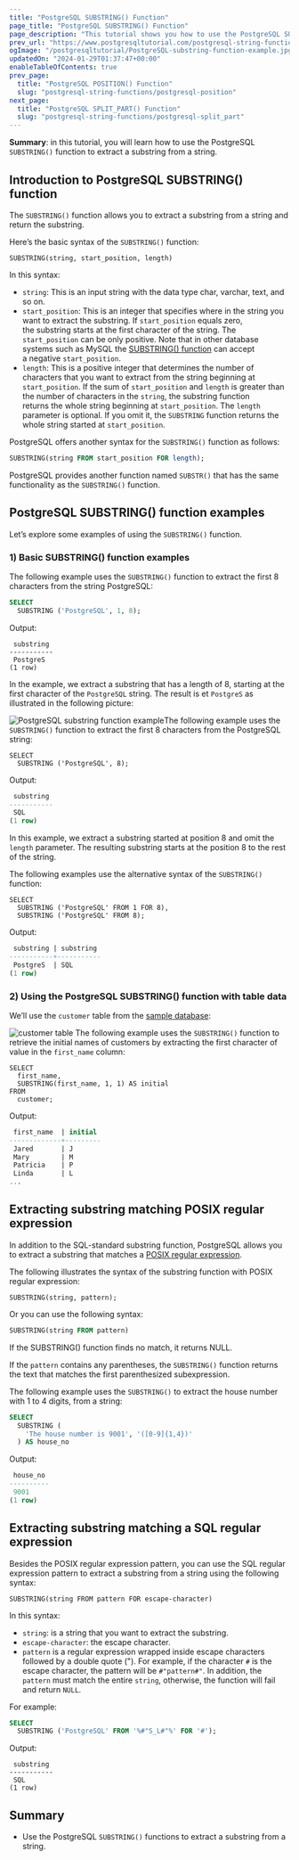 ```yaml
---
title: "PostgreSQL SUBSTRING() Function"
page_title: "PostgreSQL SUBSTRING() Function"
page_description: "This tutorial shows you how to use the PostgreSQL SUBSTRING() function to extract A substring from a string."
prev_url: "https://www.postgresqltutorial.com/postgresql-string-functions/postgresql-substring/"
ogImage: "/postgresqltutorial/PostgreSQL-substring-function-example.jpg"
updatedOn: "2024-01-29T01:37:47+00:00"
enableTableOfContents: true
prev_page: 
  title: "PostgreSQL POSITION() Function"
  slug: "postgresql-string-functions/postgresql-position"
next_page: 
  title: "PostgreSQL SPLIT_PART() Function"
  slug: "postgresql-string-functions/postgresql-split_part"
---
```





**Summary**: in this tutorial, you will learn how to use the PostgreSQL `SUBSTRING()` function to extract a substring from a string.


## Introduction to PostgreSQL SUBSTRING() function

The `SUBSTRING()` function allows you to extract a substring from a string and return the substring.

Here’s the basic syntax of the `SUBSTRING()` function:


```sqlsql
SUBSTRING(string, start_position, length)
```
In this syntax:

* `string`: This is an input string with the data type char, varchar, text, and so on.
* `start_position`: This is an integer that specifies where in the string you want to extract the substring. If `start_position` equals zero, the substring starts at the first character of the string. The `start_position` can be only positive. Note that in other database systems such as MySQL the [SUBSTRING() function](https://www.mysqltutorial.org/mysql-string-functions/mysql-substring/) can accept a negative `start_position`.
* `length`: This is a positive integer that determines the number of characters that you want to extract from the string beginning at `start_position`. If the sum of `start_position` and `length` is greater than the number of characters in the `string`, the substring function returns the whole string beginning at `start_position`. The `length` parameter is optional. If you omit it, the `SUBSTRING` function returns the whole string started at `start_position`.

PostgreSQL offers another syntax for the `SUBSTRING()` function as follows:


```sql
SUBSTRING(string FROM start_position FOR length);
```
PostgreSQL provides another function named `SUBSTR()` that has the same functionality as the `SUBSTRING()` function.


## PostgreSQL SUBSTRING() function examples

Let’s explore some examples of using the `SUBSTRING()` function.


### 1\) Basic SUBSTRING() function examples

The following example uses the `SUBSTRING()` function to extract the first 8 characters from the string PostgreSQL:


```sql
SELECT 
  SUBSTRING ('PostgreSQL', 1, 8);
```
Output:


```
 substring
-----------
 PostgreS
(1 row)
```
In the example, we extract a substring that has a length of 8, starting at the first character of the `PostgreSQL` string. The result is et `PostgreS` as illustrated in the following picture:

![PostgreSQL substring function example](/postgresqltutorial/PostgreSQL-substring-function-example.jpg)The following example uses the `SUBSTRING()` function to extract the first 8 characters from the PostgreSQL string:


```
SELECT 
  SUBSTRING ('PostgreSQL', 8);
```
Output:


```sql
 substring
-----------
 SQL
(1 row)

```
In this example, we extract a substring started at position 8 and omit the `length` parameter. The resulting substring starts at the position 8 to the rest of the string.

The following examples use the alternative syntax of the `SUBSTRING()` function:


```
SELECT 
  SUBSTRING ('PostgreSQL' FROM 1 FOR 8),
  SUBSTRING ('PostgreSQL' FROM 8);
```
Output:


```sql
 substring | substring
-----------+-----------
 PostgreS  | SQL
(1 row)
```

### 2\) Using the PostgreSQL SUBSTRING() function with table data

We’ll use the `customer` table from the [sample database](../postgresql-getting-started/postgresql-sample-database):


![customer table](/postgresqltutorial/customer.png)
The following example uses the `SUBSTRING()` function to retrieve the initial names of customers by extracting the first character of value in the `first_name` column:


```
SELECT 
  first_name, 
  SUBSTRING(first_name, 1, 1) AS initial 
FROM 
  customer;
```
Output:


```sql
 first_name  | initial
-------------+---------
 Jared       | J
 Mary        | M
 Patricia    | P
 Linda       | L
...
```

## Extracting substring matching POSIX regular expression

In addition to the SQL\-standard substring function, PostgreSQL allows you to extract a substring that matches a [POSIX regular expression](https://en.wikipedia.org/wiki/Regular_expression#POSIX_basic_and_extended).

The following illustrates the syntax of the substring function with POSIX regular expression:


```
SUBSTRING(string, pattern);
```
Or you can use the following syntax:


```sql
SUBSTRING(string FROM pattern)
```
If the SUBSTRING() function finds no match, it returns NULL.

If the `pattern` contains any parentheses, the `SUBSTRING()` function returns the text that matches the first parenthesized subexpression.

The following example uses the `SUBSTRING()` to extract the house number with 1 to 4 digits, from a string:


```sql
SELECT 
  SUBSTRING (
    'The house number is 9001', '([0-9]{1,4})'
  ) AS house_no
```
Output:


```sql
 house_no
----------
 9001
(1 row)
```

## Extracting substring matching a SQL regular expression

Besides the POSIX regular expression pattern, you can use the SQL regular expression pattern to extract a substring from a string using the following syntax:


```
SUBSTRING(string FROM pattern FOR escape-character)
```
In this syntax:

* `string`: is a string that you want to extract the substring.
* `escape-character`: the escape character.
* `pattern` is a regular expression wrapped inside escape characters followed by a double quote ("). For example, if the character `#` is the escape character, the pattern will be `#"pattern#"`. In addition, the `pattern` must match the entire `string`, otherwise, the function will fail and return `NULL`.

For example:


```sql
SELECT 
  SUBSTRING ('PostgreSQL' FROM '%#"S_L#"%' FOR '#');
```
Output:


```
 substring
-----------
 SQL
(1 row)
```

## Summary

* Use the PostgreSQL `SUBSTRING()` functions to extract a substring from a string.

